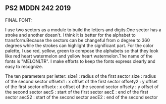 ## PS2 MDDN 242 2019

FINAL FONT:

 I use two sectors as a module to build the letters and digits.One sector has a stroke and another doesn't. I think it is better for the alphabet to transform.Because the sectors can be changeful from o degree to 360 degrees while the strokes can highlight the significant part. For the color palette, I use red, yellow, green to compose the alphabets so that they look like red heart watermelon and yellow heart watermelon.The name of the fonts is "MELONLTR". I make efforts to keep the fonts express clearly and easy to recognize. 





 The ten parameters per letter:
 size1 : radius of the first sector
 size : radius of the second sector
 offsetx1 : x offset of the first sector 
 offsety2 : y offset of the first sector 
 offsetx : x offset of the second sector 
 offsety : y offset of the second sector 
 aecS : start of the first sector
 aecE : end of the first sector
 aecS2 : start of the second sector
 aecE2 : end of the second sector

 






